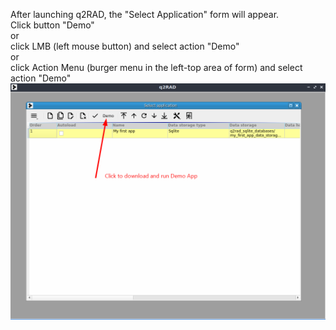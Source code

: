 After launching q2RAD, the "Select Application" form will appear.  
Click button "Demo"  
or  
click LMB (left mouse button) and select action "Demo"  
or  
click Action Menu (burger menu in the left-top area of form) and select action "Demo"  
![Alt text](assets/run_demo_app.png)